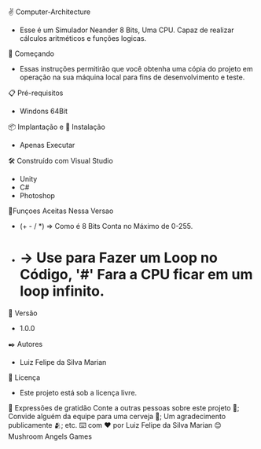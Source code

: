 ✌ Computer-Architecture

* Esse é um Simulador Neander 8 Bits, Uma CPU. Capaz de realizar cálculos aritméticos e funções logicas.

🚀 Começando
* Essas instruções permitirão que você obtenha uma cópia do projeto em operação na sua máquina local para fins de desenvolvimento e teste.

📋 Pré-requisitos
* Windons 64Bit

📦 Implantação e 🔧 Instalação
* Apenas Executar

🛠️ Construído com
Visual Studio
* Unity
* C#
* Photoshop

📌Funçoes Aceitas Nessa Versao
* (+ - / *) => Como é 8 Bits Conta no Máximo de 0-255.
* # -> Use para Fazer um Loop no Código, '#' Fara a CPU ficar em um loop infinito. 

📌 Versão
* 1.0.0

✒️ Autores
* Luiz Felipe da Silva Marian

📄 Licença
* Este projeto está sob a licença livre.

🎁 Expressões de gratidão
Conte a outras pessoas sobre este projeto 📢;
Convide alguém da equipe para uma cerveja 🍺;
Um agradecimento publicamente 🫂;
etc.
⌨️ com ❤️ por Luiz Felipe da Silva Marian 😊
Mushroom Angels Games
